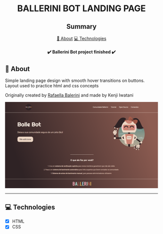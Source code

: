 <H1 align="center">BALLERINI BOT LANDING PAGE</H1>

<h2 align="center">Summary</h2>

<p align="center">
    <a href="#about">📙 About</a>
    <a href="#technologies">💻 Technologies</a>
</p>

<h4 align="center">
   ✔️ Ballerini Bot project finished ✔️
</h4>

<H2 id="about">📙 About</H2>

<p>Simple landing page design with smooth hover transitions on buttons. Layout used to practice html and css concepts</p>
<p>Originally created by <a href="https://github.com/rafaballerini">Rafaella Balerini</a> and made by Kenji Iwatani</p>

<section align="center">
    <img alt="Ballerini Bot landing page overview" src="ballerini-bot-preview.png"/>
</section>

---

<H2 id="technologies">💻 Technologies</H2>

- [x] HTML
- [x] CSS
